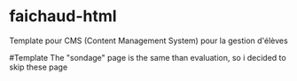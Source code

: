 # faichaud-html
Template pour CMS (Content Management System) pour la gestion d'élèves 

#Template
The "sondage" page is the same than evaluation, so i decided to skip these page